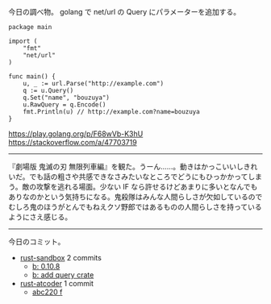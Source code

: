 今日の調べ物。 golang で net/url の Query にパラメーターを追加する。

```golang
package main

import (
	"fmt"
	"net/url"
)

func main() {
	u, _ := url.Parse("http://example.com")
	q := u.Query()
	q.Set("name", "bouzuya")
	u.RawQuery = q.Encode()
	fmt.Println(u) // http://example.com?name=bouzuya
}
```

<https://play.golang.org/p/F68wVb-K3hU>
<https://stackoverflow.com/a/47703719>

---

『劇場版 鬼滅の刃 無限列車編』を観た。うーん……。動きはかっこいいしきれいだ。でも話の粗さや共感できなさみたいなところでどうにもひっかかってしまう。敵の攻撃を逃れる場面。少ない IF なら許せるけどあまりに多いとなんでもありなのかという気持ちになる。鬼殺隊はみんな人間らしさが欠如しているのでむしろ鬼のほうがとんでもねえクソ野郎ではあるものの人間らしさを持っているようにさえ感じる。

---

今日のコミット。

- [rust-sandbox](https://github.com/bouzuya/rust-sandbox) 2 commits
  - [b: 0.10.8](https://github.com/bouzuya/rust-sandbox/commit/5fab91e2b7df989e6434118771e9ba3e883daa19)
  - [b: add query crate](https://github.com/bouzuya/rust-sandbox/commit/76c1320c6c6acb4d3e59bf467eead79c17902e56)
- [rust-atcoder](https://github.com/bouzuya/rust-atcoder) 1 commit
  - [abc220 f](https://github.com/bouzuya/rust-atcoder/commit/e04c35b08bb021998a4cb15dd4cf01a0722009c9)
